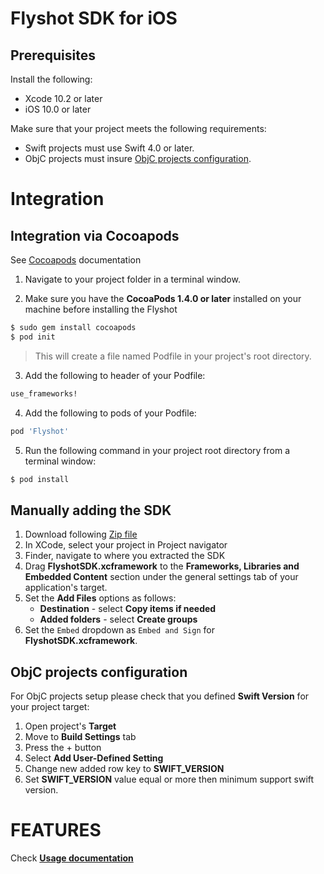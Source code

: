 # Flyshot SDK for iOS

## Prerequisites

Install the following:

* Xcode 10.2  or later
* iOS 10.0 or later

Make sure that your project meets the following requirements:

* Swift projects must use Swift 4.0 or later.
* ObjC projects must insure [ObjC projects configuration](#objc-projects-configuration).

# Integration

## Integration via Cocoapods

See [Cocoapods](https://cocoapods.org/) documentation

1. Navigate to your project folder in a terminal window.

2. Make sure you have the **CocoaPods 1.4.0 or later** installed  on your machine before installing the Flyshot
```sh
$ sudo gem install cocoapods
$ pod init
```
> This will create a file named Podfile in your project's root directory.

3. Add the following to header of your Podfile:
```sh
use_frameworks!
```
4.  Add the following to pods of your Podfile:
```sh
pod 'Flyshot'
```

5. Run the following command in your project root directory from a terminal window:
```sh
$ pod install
```

## Manually adding the SDK

1. Download following [Zip file](https://bitbucket.org/flyshot/ios-sdk/src/4.0.1/FlyshotSDK.xcframework.zip/)
2. In XCode, select your project in Project navigator
3. Finder, navigate to where you extracted the SDK
4. Drag **FlyshotSDK.xcframework** to the **Frameworks, Libraries and Embedded Content** section under the general settings tab of your application's target. 
5. Set the  **Add Files**  options as follows:
	-   **Destination**  - select  **Copy items if needed**
	-   **Added folders**  - select  **Create groups**
6. Set the `Embed` dropdown as `Embed and Sign`  for **FlyshotSDK.xcframework**.


## ObjC projects configuration

For ObjC projects setup please check that you defined **Swift Version** for your project target:

1. Open project's **Target**
2. Move to **Build Settings** tab
3. Press the + button
4.  Select **Add User-Defined Setting**
5.  Change new added row key to **SWIFT_VERSION**
6.  Set **SWIFT_VERSION** value equal or more then minimum support swift version.

# FEATURES

 Check [**Usage documentation**](https://flyshot.io/sdk/in-app-purchase)

